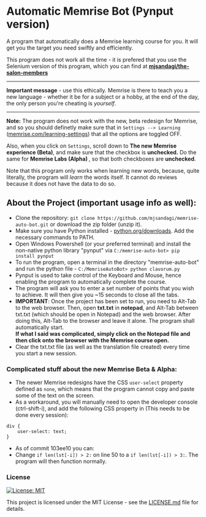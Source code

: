 # Automatic Memrise Bot (Pynput version)

A program that automatically does a Memrise learning course for you. It will get you the target you need swiftly and efficiently.

This program does not work all the time - it is prefered that you use the Selenium version of this program, which you can find at **[mjsandagi/the-salon-members](https://github.com/mjsandagi/the-salon-members)**

---

**Important message** - use this ethically. Memrise is there to teach you a new language - whether it be for a subject or a hobby, at the end of the day, the only person you're cheating is _yourself_.

---

<b>Note:</b> The program does not work with the new, beta redesign for Memrise, and so you should definetly make sure that in `Settings --> Learning` ([memrise.com/learning-settings](https://app.memrise.com/learning-settings)) that all the options are toggled OFF.

Also, when you click on `Settings`, scroll down to <b>The new Memrise experience (Beta)</b>, and make sure that the checkbox is <b>unchecked.</b>
Do the same for <b>Memrise Labs (Alpha)
</b>, so that both checkboxes are <b>unchecked</b>.

Note that this program only works when learning new words, because, quite literally, the program will _learn_ the words itself. It cannot do reviews because it does not have the data to do so.

## About the Project (important usage info as well):

-   Clone the repository: `git clone https://github.com/mjsandagi/memrise-auto-bot.git` or download the zip folder (unzip it).
-   Make sure you have Python installed - [python.org/downloads](https://www.python.org/downloads/). Add the necessary commands to PATH.
-   Open Windows Powershell (or your preferred terminal) and install the non-native python library "pynput" via `C:/memrise-auto-bot> pip install pynput`
-   To run the program, open a terminal in the directory "memrise-auto-bot" and run the python file - `C:/MemriseAutoBot> python clavorum.py`
-   Pynput is used to take control of the Keyboard and Mouse, hence enabling the program to automatically complete the course.
-   The program will ask you to enter a set number of points that you wish to achieve. It will then give you ~15 seconds to close all the tabs.
-   <b>IMPORTANT</b>: Once the project has been set to run, you need to Alt-Tab to the web browser. Then, open <b>txt.txt</b> in <b>notepad</b>, and Alt-Tab between txt.txt (which should be open in Notepad) and the web browser. After doing this, Alt-Tab to the browser and leave it alone. The program shall automatically start. <br> <b>If what I said was complicated, simply click on the Notepad file and then click onto the browser with the Memrise course open.</b>
-   Clear the txt.txt file (as well as the translation file created) every time you start a new session.

### Complicated stuff about the new Memrise Beta & Alpha:

-   The newer Memrise redesigns have the CSS `user-select` property defined as `none`, which means that the program cannot copy and paste some of the text on the screen.
-   As a workaround, you will manually need to open the developer console (ctrl-shift-i), and add the following CSS property in (This needs to be done every session):

```
div {
    user-select: text;
}
```

-   As of commit 103ee10 you can:
-   Change `if len(lst[-i]) > 2:` on line 50 to a `if len(lst[-i]) > 3:`. The program will then function normally.

### License

[![License: MIT](https://img.shields.io/badge/License-MIT-yellow.svg)](https://opensource.org/licenses/MIT)

This project is licensed under the MIT License - see the [LICENSE.md](LICENSE.md) file for details.
